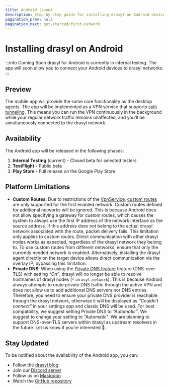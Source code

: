 ```yaml
---
title: Android (soon)
description: Step-by-step guide for installing drasyl on Android devices.
pagination_prev: null
pagination_next: get-started/first-network
---
```


# Installing drasyl on Android

:::info Coming Soon
drasyl for Android is currently in internal testing. The app will soon allow you to connect your Android devices to drasyl networks.
:::

## Preview

The mobile app will provide the same core functionality as the desktop agents. The app will be implemented as a VPN service that supports [split tunneling](https://en.wikipedia.org/wiki/Split_tunneling). This means you can run the VPN continuously in the background while your regular network traffic remains unaffected, and you'll be simultaneously connected to the drasyl network.

## Availability

The Android app will be released in the following phases:

1. **Internal Testing** (current) - Closed beta for selected testers
2. **TestFlight** - Public beta
3. **Play Store** - Full release on the Google Play Store

## Platform Limitations

- **Custom Routes**: Due to restrictions of the [VpnService](https://developer.android.com/reference/android/net/VpnService), [custom routes](../../concepts/routes.md) are only supported for the first enabled network. 
Custom routes defined for additional networks will be ignored. This is because Android does not allow specifying a gateway for custom routes, which causes the system to always use the first IP address of the network interface as the source address. If this address does not belong to the actual drasyl network associated with the route, packet delivery fails. This limitation only applies to custom routes. Direct communication with other drasyl nodes works as expected, regardless of the drasyl network they belong to. To use custom routes from different networks, ensure that only the currently needed network is enabled. Alternatively, installing the drasyl agent directly on the target device allows direct communication via the overlay IP, bypassing this limitation.
- **Private DNS**: When using the [Private DNS feature](https://support.google.com/android/answer/9654714?hl=en#zippy=%2Cprivate-dns) feature (DNS-over-TLS) with setting _“On”_, drasyl will no longer be able to resolve hostnames of drasyl nodes (`*.drasyl.network`).
This is because Android always attempts to route private DNS traffic through the active VPN and does not allow us to add additional DNS servers nor DNS entries.
Therefore, you need to ensure your private DNS provider is reachable through the drasyl network, otherwise it will be displayed as _“Couldn’t connect”_ in your settings app and classic DNS will be used.
For best compatbility, we suggest setting Private DNS to _“Automatic”_.
We suggest to change your setting to "Automatic".
We are planning to support DNS-over-TLS servers within drasyl as upstream resolvers in the future. Let us know if you’re interested 🤙.

## Stay Updated

To be notified about the availability of the Android app, you can:

- Follow the [drasyl blog](https://drasyl.org/blog)
- Join our [Discord server](https://drasyl.org/discord)
- Follow us on [Mastodon](https://mastodon.world/@drasyl)
- Watch the [GitHub repository](https://github.com/drasyl/drasyl-rs)